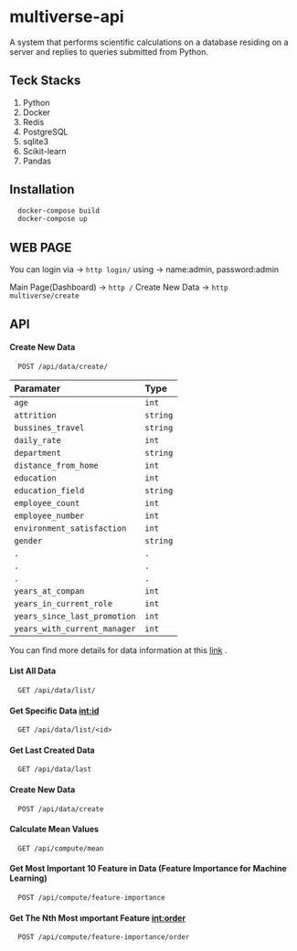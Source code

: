 # multiverse-api
A system that performs scientific calculations on a database residing on a server and replies to queries submitted from Python.

## Teck Stacks

  <ol>
    <li><a>Python</a></li>
    <li><a>Docker</a></li>
    <li><a>Redis</a></li>
    <li><a>PostgreSQL</a></li>
    <li><a>sqlite3</a></li>
    <li><a>Scikit-learn</a></li>
    <li><a>Pandas</a></li>
  </ol>

## Installation 

```bash 
  docker-compose build
  docker-compose up
```
 
## WEB PAGE

You can login via -> ```http login/```
using -> name:admin, password:admin

Main Page(Dashboard) -> ```http /```
Create New Data -> ```http multiverse/create```
 
## API 

#### Create New Data

```http
  POST /api/data/create/
```

| Paramater | Type     | 
| :-------- | :------- | 
| `age` | `int` |  |
| `attrition` | `string` 
| `bussines_travel` | `string` 
| `daily_rate` | `int` 
| `department` | `string`
| `distance_from_home` | `int`
| `education` | `int` |
| `education_field` | `string`
| `employee_count` | `int`
| `employee_number` | `int` 
| `environment_satisfaction` | `int` 
| `gender` | `string`
| `.` | `.` 
| `.` | `.` 
| `.` | `.` 
| `years_at_compan` | `int`
| `years_in_current_role` | `int`
| `years_since_last_promotion` | `int`
| `years_with_current_manager` | `int`

You can find more details for data information at this [link](https://www.kaggle.com/pavansubhasht/ibm-hr-analytics-attrition-dataset)
.

#### List All Data

```http
  GET /api/data/list/
```
#### Get Specific Data <int:id>

```http
  GET /api/data/list/<id>
```
#### Get Last Created Data

```http
  GET /api/data/last
```

#### Create New Data

```http
  POST /api/data/create
```

#### Calculate Mean Values

```http
  GET /api/compute/mean
```

#### Get Most Important 10 Feature in Data (Feature Importance for Machine Learning)

```http
  POST /api/compute/feature-importance
```

#### Get The Nth Most ımportant Feature <int:order>

```http
  POST /api/compute/feature-importance/order
```


